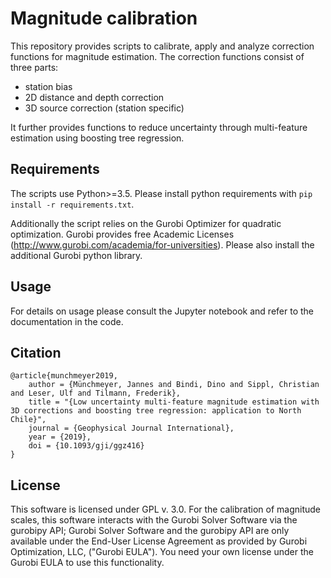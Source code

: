 # Magnitude calibration
This repository provides scripts to calibrate, apply and analyze correction functions for magnitude estimation.
The correction functions consist of three parts:
- station bias
- 2D distance and depth correction
- 3D source correction (station specific)

It further provides functions to reduce uncertainty through multi-feature estimation using boosting tree regression.

## Requirements
The scripts use Python>=3.5. Please install python requirements with `pip install -r requirements.txt`.

Additionally the script relies on the Gurobi Optimizer for quadratic optimization.
Gurobi provides free Academic Licenses (http://www.gurobi.com/academia/for-universities).
Please also install the additional Gurobi python library.

## Usage
For details on usage please consult the Jupyter notebook and refer to the documentation in the code.

## Citation
```
@article{munchmeyer2019,
    author = {Münchmeyer, Jannes and Bindi, Dino and Sippl, Christian and Leser, Ulf and Tilmann, Frederik},
    title = "{Low uncertainty multi-feature magnitude estimation with 3D corrections and boosting tree regression: application to North Chile}",
    journal = {Geophysical Journal International},
    year = {2019},
    doi = {10.1093/gji/ggz416}
}
```

## License
This software is licensed under GPL v. 3.0. For the calibration of magnitude scales, this software interacts with the Gurobi Solver Software via the gurobipy API; Gurobi Solver Software and the gurobipy API are only available under the End-User License Agreement as provided by Gurobi Optimization, LLC, ("Gurobi EULA"). You need your own license under the Gurobi EULA to use this functionality.
